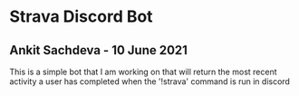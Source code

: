 # Strava Discord Bot
## Ankit Sachdeva - 10 June 2021

This is a simple bot that I am working on that will return the most recent activity a user has completed when the '!strava' command is run in discord
